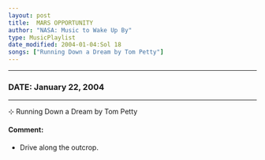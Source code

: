 ```yaml
---
layout: post
title:  MARS OPPORTUNITY
author: "NASA: Music to Wake Up By"
type: MusicPlaylist
date_modified: 2004-01-04:Sol 18
songs: ["Running Down a Dream by Tom Petty"]
---
```


----
### DATE: January 22, 2004
----
⊹ Running Down a Dream by Tom Petty

#### Comment:
* Drive along the outcrop.



<br/>
<center>
	<a target="_blank"
	   href="https://twitter.com/intent/tweet?hashtags=Space,NASA,Playlist,NASAWakeupCalls,SpaceProgram&text={{ page.author}}, '{{ page.songs.first }}' {{ page.title }}, {{ page.date | date: '%B %d, %Y' }}. {{ site.url }}{{ page.url }} @nasawakeupcalls">
	   <i class="fab fa-twitter" alt="Tweet this page" style="font-size: 1.3em;"></i>
	</a>
	&nbsp; 	<i class="fas fa-user-astronaut" style="font-size: 1.5em;"></i> &nbsp;
    <a type="amzn" search="'Running Down a Dream by Tom Petty'" category="popular music">
        <i class="fab fa-amazon" style="font-size: 1.3em;"></i>
    </a>
</center>

